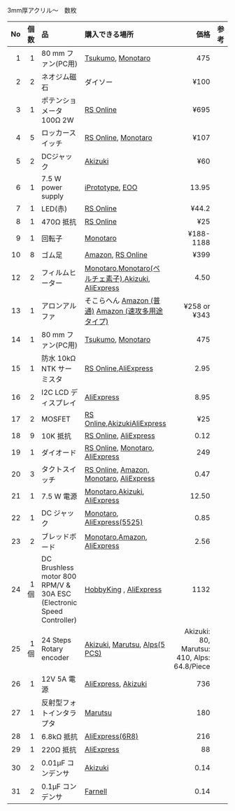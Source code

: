 3mm厚アクリル～　数枚

|No|個数|品|購入できる場所|価格|参考|
| ------------: | ------------: | :------------ | :------------ | ------------: | :------------ |
|1|1|80 mm ファン(PC用)|[Tsukumo](http://shop.tsukumo.co.jp/goods/4937925913084/), [Monotaro](https://www.monotaro.com/g/00866020/)|475||
|2|2|ネオジム磁石|ダイソー|¥100||
|3|1|ポテンショメータ 100Ω 2W|[RS Online](https://jp.rs-online.com/mobile/p/potentiometers/5225254/)|¥695||
|4|5|ロッカースイッチ|[RS Online](https://jp.rs-online.com/mobile/p/rocker-switches/7182247/), [Monotaro](https://www.monotaro.com/g/00163769/)|¥107||
|5|2|DCジャック|[Akizuki](http://akizukidenshi.com/catalog/g/gC-06342/)|¥60||
|6|1|7.5 W power supply|[iPrototype](https://iprototype.nl/products/accessoires/power/adapter), [EOO](http://www.eoo-bv.nl/index.php?_a=viewProd&productId=11642)|13.95||
|7|1|LED(赤)|[RS Online](http://jp.rs-online.com/web/p/visible-leds/3208667/)|¥44.2||
|8|1|470Ω 抵抗|[RS Online](http://jp.rs-online.com/web/p/through-hole-fixed-resistors/4911291/)|¥25||
|9|1|回転子|[Monotaro](https://www.monotaro.com/g/00177579/)|¥188-1188||
|10|8|ゴム足|[Amazon](http://amzn.asia/bm0HBuH), [RS Online](http://jp.rs-online.com/web/p/fixed-height-mounts-feet/4171796/)|¥399||
|12|2|フィルムヒーター|[Monotaro](https://www.monotaro.com/g/01362644/?t.q=%83t%83B%83%8B%83%80%83q%81%5B%83%5E),[Monotaro(ペルチェ素子)](https://www.monotaro.com/g/00363679/?t.q=%83y%83%8B%83%60%83F%91f%8Eq),[Akizuki](http://akizukidenshi.com/catalog/g/gM-08908/), [AliExpress](https://www.aliexpress.com/item/80x100mm-35W-12V-DC-Flexiable-Eeletric-Polyimide-Film-Heater-Heating-element-for-Electrical-Wires/32795703215.html)|4.50|
|13|1|アロンアルファ|そこらへん [Amazon (普通)](http://amzn.asia/2qJ4oKK) [Amazon (速攻多用途タイプ)](http://amzn.asia/0jpU0Qh)|¥258 or ¥343||
|14|1|80 mm ファン(PC用)|[Tsukumo](http://shop.tsukumo.co.jp/goods/4937925913084/), [Monotaro](https://www.monotaro.com/g/00866020/)|475|
|15|1|防水 10kΩ NTK サーミスタ|[RS Online](http://jp.rs-online.com/web/p/thermistors/7062759/),[AliExpress](https://www.aliexpress.com/item/Free-Shipping-20pcs-10k-OHM-NTC-Thermistor-Resistor-NTC-MF5-10K-5-3950/32383391727.html)|2.95|
|16|2|I2C LCD ディスプレイ|[AliExpress](https://www.aliexpress.com/item/LCD1602-I2C-LCD-1602-module-Blue-screen-IIC-I2C-LCD1602-IIC-for-arduino-LCD1602-Adapter-plate/32649621944.html)|8.95|
|17|2|MOSFET|[RS Online](http://jp.rs-online.com/web/p/mosfet-transistors/7725412/),[Akizuki](http://akizukidenshi.com/catalog/g/gI-08349/)[AliExpress](https://www.aliexpress.com/item/50PCS-2N7000-TO92-Small-Signal-MOSFET-200-mAmps-60-Volts-N-Channel-TO-92-Original-and/32492820331.html)|¥25|
|18|9|10K 抵抗|[RS Online](http://jp.rs-online.com/web/p/through-hole-fixed-resistors/4911645/), [AliExpress](https://www.aliexpress.com/item/100PCS-LOT-1-4W-metal-film-resistor-0-25W-1-4W-metal-film-resistor-10K-color/32700866283.html)|0.12|
|19|1|ダイオード|[RS Online](http://jp.rs-online.com/web/p/rectifier-schottky-diodes/4017383/), [Monotaro](https://www.monotaro.com/g/01268572/), [AliExpress](https://www.aliexpress.com/item/100PCS-1A-1000V-Diode-1N4007-IN4007-DO-41/32224555821.html)|249|
|20|3|タクトスイッチ|[RS Online](http://jp.rs-online.com/web/p/tactile-switches/7581922/), [Amazon](http://amzn.asia/4iplrSu), [Monotaro](https://www.monotaro.com/g/01030421/?t.q=%83%5E%83N%83g%83X%83C%83b%83%60), [AliExpress](https://www.aliexpress.com/item/Free-Shipping-100PCS-LOT-6x6x5-5mm-Tactile-Switch-Square-Knobs-tact-switch-touch-switch-Tactile-Push/1405424572.html)|0.47|
|21|1|7.5 W 電源|[Monotaro](https://www.monotaro.com/g/00013136/?t.q=dc%20%83A%83_%83v%83%5E%81%5B%207.5v),[Akizuki](http://akizukidenshi.com/catalog/g/gM-02194/), [AliExpress](https://www.aliexpress.com/item/7v3a-7-5V-3A-switching-power-supply-7v-3a-7-5V-3A-ac-dc-adapter/32819523888.html)|12.50|
|22|1|DC ジャック|[Monotaro](https://www.monotaro.com/g/00959124/?t.q=dc%20%83W%83%83%83b%83N), [AliExpress(5525)](https://www.aliexpress.com/item/10pcs-lot-DC-Power-adapter-dc-jack-connector-DC022B-5-5-X-2-5-2-1/32799292477.html)|0.85|
|23|2|ブレッドボード|[Monotaro](https://www.monotaro.com/g/00345713/?t.q=%83u%83%8C%83b%83h%83%7B%81%5B%83h),[Amazon](http://amzn.asia/0K5IeCB), [AliExpress](https://www.aliexpress.com/item/3pcs-lot-170-Tie-points-Mini-Solderless-Prototype-Breadboard-for-ATMEGA-PIC-Arduino-UNO-Wholesale-Retail/1536996696.html)|2.56|
|24|1個|DC Brushless motor 800 RPM/V & 30A ESC (Electronic Speed Controller)|[HobbyKing](http://www.hobbyking.com/hobbyking/store/__40269__HobbyKing_Donkey_ST3511_810kv_Brushless_Power_System_Combo.html) , [AliExpress](https://www.aliexpress.com/item/New-XXD-motor-AA2212-15T-RC-2200-Brushless-Motor-930KV-XXD-ESC-30A-free-shipping/1219295714.html)|1132|
|25|1個|24 Steps Rotary encoder|[Akizuki](http://akizukidenshi.com/catalog/g/gP-06357), [Marutsu](http://www.marutsu.co.jp/pc/i/41769), [Alps(5 PCS)](https://goo.gl/FqWpLc)|Akizuki: 80, Marutsu: 410, Alps: 64.8/Piece|
|26|1|12V 5A 電源|[AliExpress](https://www.aliexpress.com/item/Retail-DC-12V-5A-60W-LED-Power-Supply-Charger-for-5050-3528-SMD-LED-Light-or/32360683246.html), [Akizuki](http://akizukidenshi.com/catalog/g/gM-06961)|736|
|27|1|反射型フォトインタラプタ|[Marutsu](https://www.marutsu.co.jp/pc/i/9914/)|180|
|28|1|6.8kΩ 抵抗|[AliExpress(6R8)](https://www.aliexpress.com/item/Free-shipping-20pcs-10-ohm-2W-Metal-film-resistor/32330098926.html)|216|
|29|1|220Ω 抵抗|[AliExpress](https://www.aliexpress.com/item/100pcs-1-4W-Metal-Film-Resistor-220-ohm-220R-1-Tolerance-Precision-RoHS-Lead-Free-In/1851910131.html)|88|
|30|2|0.01μF コンデンサ|[Akizuki](http://akizukidenshi.com/catalog/g/gP-11150/)|0.14
|31|2|0.1μF コンデンサ|[Farnell](http://akizukidenshi.com/catalog/g/gP-11154/)|0.14
